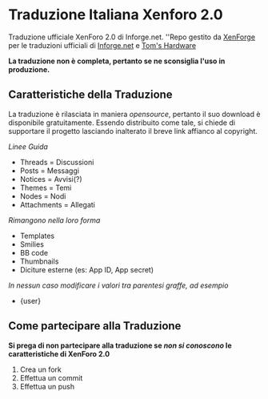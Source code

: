 # Traduzione Italiana Xenforo 2.0
Traduzione ufficiale XenForo 2.0 di Inforge.net.
''Repo gestito da [XenForge](https://www.xenforge.com) per le traduzioni ufficiali di [Inforge.net](https://www.inforge.net) e [Tom's Hardware](https://www.tomshw.it/forum)

**La traduzione non è completa, pertanto se ne sconsiglia l'uso in produzione.**

## Caratteristiche della Traduzione
La traduzione è rilasciata in maniera *opensource*, pertanto il suo download è disponibile gratuitamente.
Essendo distribuito come tale, si chiede di supportare il progetto lasciando inalterato il breve link affianco al copyright.

*Linee Guida*
- Threads = Discussioni
- Posts = Messaggi
- Notices = Avvisi(?)
- Themes = Temi
- Nodes = Nodi
- Attachments = Allegati

*Rimangono nella loro forma*
- Templates
- Smilies
- BB code
- Thumbnails
- Diciture esterne (es: App ID, App secret)

*In nessun caso modificare i valori tra parentesi graffe, ad esempio*
- {user}

## Come partecipare alla Traduzione
**Si prega di non partecipare alla traduzione se _non si conoscono_ le caratteristiche di XenForo 2.0**
1. Crea un fork
2. Effettua un commit
3. Effettua un push

